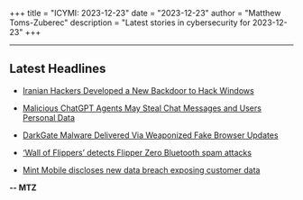 +++
title = "ICYMI: 2023-12-23"
date = "2023-12-23"
author = "Matthew Toms-Zuberec"
description = "Latest stories in cybersecurity for 2023-12-23"
+++

---------------------------------------------------------------------------
## Latest Headlines
- [Iranian Hackers Developed a New Backdoor to Hack Windows](https://cybersecuritynews.com/iranian-hackers-developed-a-new-backdoor-to-hack-windows/)

- [Malicious ChatGPT Agents May Steal Chat Messages and Users Personal Data](https://cybersecuritynews.com/malicious-chatgpt-agents-steal-messages/)

- [DarkGate Malware Delivered Via Weaponized Fake Browser Updates](https://cybersecuritynews.com/weaponized-fake-browser-updates/)

- [‘Wall of Flippers’ detects Flipper Zero Bluetooth spam attacks](https://www.bleepingcomputer.com/news/security/wall-of-flippers-detects-flipper-zero-bluetooth-spam-attacks/)

- [Mint Mobile discloses new data breach exposing customer data](https://www.bleepingcomputer.com/news/security/mint-mobile-discloses-new-data-breach-exposing-customer-data/)

**-- MTZ**